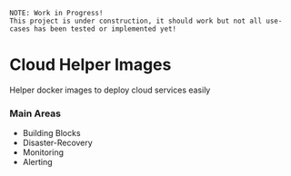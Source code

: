 ```
NOTE: Work in Progress!
This project is under construction, it should work but not all use-cases has been tested or implemented yet!
```

# Cloud Helper Images
Helper docker images to deploy cloud services easily

### Main Areas
- Building Blocks
- Disaster-Recovery
- Monitoring
- Alerting
